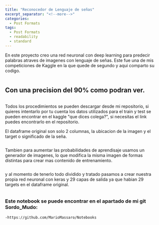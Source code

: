 ```yaml
---
title: "Reconocedor de Lenguaje de señas"
excerpt_separator: "<!--more-->"
categories:
  - Post Formats
tags:
  - Post Formats
  - readability
  - standard
---
```


En este proyecto creo una red neuronal con deep learning para predecir palabras atraves de imagenes con lenguaje de señas. Este fue una de mis competiciones de Kaggle en la que quede de segundo y aqui comparto su codigo.

<figure style="width: 400px">
  <img src="{{ site.url }}{{ site.baseurl }}/assets/images/señas.jpg" alt="">
</figure> 

<!--more-->
## Con una precision del 90% como podran ver.

<figure style="width: 600px">
  <img src="{{ site.url }}{{ site.baseurl }}/assets/images/colega.JPG" alt="">
</figure> 

Todos los procedimientos se pueden descargar desde mi repositorio, si quieres intentarlo por tu cuenta los datos utilizados para el train y test se pueden encontrar en el kaggle "que dices colega?", si necesitas el link puedes encontrarlo en el repositorio.

El dataframe original son solo 2 columnas, la ubicacion de la imagen y el target o significado de la seña.

<figure style="width: 300px">
  <img src="{{ site.url }}{{ site.baseurl }}/assets/images/señas-df-1.JPG" alt="">
</figure> 

Tambien para aumentar las probabilidades de aprendisaje usamos un generador de imagenes, lo que modifica la misma imagen de formas distintas para crear mas contenido de entrenamiento.

<figure style="width: 600px">
  <img src="{{ site.url }}{{ site.baseurl }}/assets/images/generador-extra.JPG" alt="">
</figure>

y al momento de tenerlo todo dividido y tratado pasamos a crear nuestra propia red neuronal con keras y 29 capas de salida ya que habian 29 targets en el dataframe original.

 <figure style="width: 900px">
  <img src="{{ site.url }}{{ site.baseurl }}/assets/images/red-neuronal.JPG" alt="">
</figure>

### Este notebook se puede encontrar en el apartado de mi git Sordo_Mudo:
	-https://github.com/MarioMassaro/Notebooks